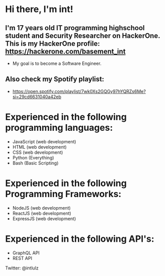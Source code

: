 # Hi there, I'm int! 

## I'm 17 years old IT programming highschool student and Security Researcher on HackerOne. This is my HackerOne profile: https://hackerone.com/basement_int 
- My goal is to become a Software Engineer.

## Also check my Spotify playlist:

- https://open.spotify.com/playlist/7wk0Xs2GQGy97hYQRZs6Me?si=29cd6631040a42eb

# Experienced in the following programming languages:

- JavaScript (web development)
- HTML  (web development)
- CSS   (web development)
- Python (Everything)
- Bash (Basic Scripting)

# Experienced in the following Programming Frameworks:
- NodeJS   (web development)
- ReactJS  (web development)
- ExpressJS (web development)


# Experienced in the following API's:
- GraphQL API
- REST API





Twitter: @intlulz
